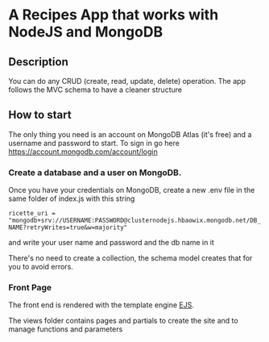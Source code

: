 # A Recipes App that works with NodeJS and MongoDB

## Description

<p>You can do any CRUD (create, read, update, delete) operation. The app follows the MVC schema to have a cleaner structure</p>

## How to start

The only thing you need is an account on MongoDB Atlas (it's free) and a username and password to start. To sign in go here https://account.mongodb.com/account/login

<h3>Create a database and a user on MongoDB. </h3>
<p>Once you have your credentials on MongoDB, create a new .env file in the same folder of index.js with this string</p>
<p><code>ricette_uri = "mongodb+srv://USERNAME:PASSWORD@clusternodejs.hbaowix.mongodb.net/DB_NAME?retryWrites=true&w=majority"</code></p>
<p>and write your user name and password and the db name in it </p>

There's no need to create a collection, the schema model creates that for you to avoid errors.

### Front Page

<p>The front end is rendered with the template engine <a href="https://github.com/mde/ejs/tree/main">EJS</a>. </p>

<p>The views folder contains pages and partials to create the site and to manage functions and parameters</p>
